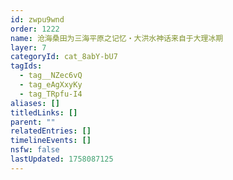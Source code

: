 ```yaml
---
id: zwpu9wnd
order: 1222
name: 沧海桑田为三海平原之记忆・大洪水神话来自于大理冰期
layer: 7
categoryId: cat_8abY-bU7
tagIds:
  - tag__NZec6vQ
  - tag_eAgXxyKy
  - tag_TRpfu-I4
aliases: []
titledLinks: []
parent: ""
relatedEntries: []
timelineEvents: []
nsfw: false
lastUpdated: 1758087125
---
```


